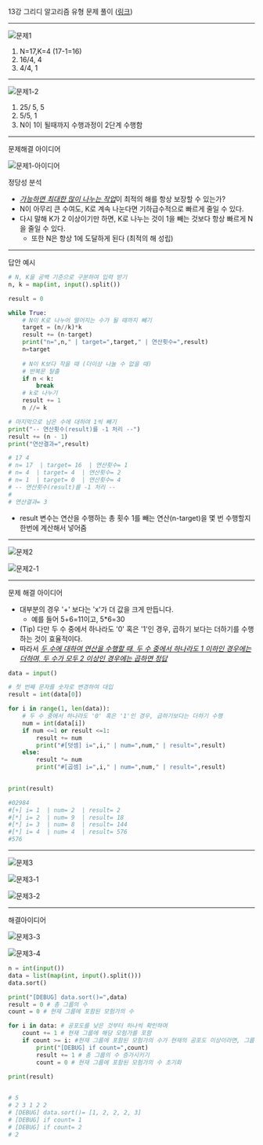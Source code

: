  13강 그리디 알고리즘 유형 문제 풀이 ([링크](https://youtu.be/_TG0hVYJ6D8))

---

![문제1](./img/lec13-01.png)

1. N=17,K=4 (17-1=16)
2. 16/4, 4
3. 4/4, 1

---



![문제1-2](./img/lec13-02.png)

1. 25/ 5, 5
2. 5/5, 1
3. N이 1이 될때까지 수행과정이 2단계 수행함

---



문제해결 아이디어

![문제1-아이디어](./img/lec13-03.png)

정당성 분석

- <u>*가능하면 최대한 많이 나누는 작업*</u>이 최적의 해를 항상 보장할 수 있는가?
- N이 아무리 큰 수여도, K로 계속 나눈다면 기하급수적으로 빠르게 줄일 수 있다.
- 다시 말해 K가 2 이상이기만 하면, K로 나누는 것이 1을 빼는 것보다 항상 빠르게 N을 줄일 수 있다.
  - 또한 N은 항상 1에 도달하게 된다 (최적의 해 성립)

---



답안 예시

```python
# N, K을 공백 기준으로 구분하여 입력 받기
n, k = map(int, input().split())

result = 0

while True:
    # N이 K로 나누어 떨어지는 수가 될 때까지 빼기
    target = (n//k)*k
    result += (n-target)
    print("n=",n," | target=",target," | 연산횟수=",result)
    n=target
    
    # N이 K보다 작을 때 (더이상 나눌 수 없을 때)
    # 반복문 탈출
    if n < k:
        break
    # k로 나누기
    result += 1
    n //= k

# 마지막으로 남은 수에 대하여 1씩 빼기
print("-- 연산횟수(result)를 -1 처리 --")
result += (n - 1)
print("연산결과=",result)

# 17 4
# n= 17  | target= 16  | 연산횟수= 1
# n= 4  | target= 4  | 연산횟수= 2
# n= 1  | target= 0  | 연산횟수= 4
# -- 연산횟수(result)를 -1 처리 --
# 
# 연산결과= 3
```

- result 변수는 연산을 수행하는 총 횟수 1를 빼는 연산(n-target)을 몇 번 수행할지 한번에 계산해서 넣어줌

---

![문제2](./img/lec13-04.png)

![문제2-1](./img/lec13-05.png)

---

문제 해결 아이디어

- 대부분의 경우 '+' 보다는 'x'가 더 값을 크게 만듭니다.
  - 예를 들어 5+6=11이고, 5*6=30
- (Tip) 다만 두 수 중에서 하나라도 '0' 혹은 '1'인 경우, 곱하기 보다는 더하기를 수행하는 것이 효율적이다.
- 따라서 <u>*두 수에 대하여 연산을 수행할 때, 두 수 중에서 하나라도 1 이하인 경우에는 더하며, 두 수가 모두 2 이상인 경우에는 곱하면 정답*</u>

```python
data = input()

# 첫 번째 문자를 숫자로 변경하여 대입
result = int(data[0])

for i in range(1, len(data)):
    # 두 수 중에서 하나라도 '0' 혹은 '1'인 경우, 곱하기보다는 더하기 수행
    num = int(data[i])
    if num <=1 or result <=1:
        result += num
        print("#[덧셈] i=",i," | num=",num," | result=",result)
    else:
        result *= num
        print("#[곱셈] i=",i," | num=",num," | result=",result)
   

print(result)

#02984
#[+] i= 1  | num= 2  | result= 2
#[*] i= 2  | num= 9  | result= 18
#[*] i= 3  | num= 8  | result= 144
#[*] i= 4  | num= 4  | result= 576
#576
```

---

![문제3](./img/lec13-06.png)

![문제3-1](./img/lec13-07.png)

![문제3-2](./img/lec13-08.png)

---

해결아이디어

![문제3-3](./img/lec13-09.png)

![문제3-4](./img/lec13-10.png)

```python
n = int(input())
data = list(map(int, input().split()))
data.sort()

print("[DEBUG] data.sort()=",data)
result = 0 # 총 그룹의 수
count = 0 # 현재 그룹에 포함된 모험가의 수

for i in data: # 공포도를 낮은 것부터 하나씩 확인하며
    count += 1 # 현재 그룹에 해당 모험가를 포함
    if count >= i: #현재 그룹에 포함된 모험가의 수가 현재의 공포도 이상이라면, 그룹 결성
        print("[DEBUG] if count=",count)
        result += 1 # 총 그룹의 수 증가시키기
        count = 0 # 현재 그룹에 포함된 모험가의 수 초기화
    
print(result)


# 5
# 2 3 1 2 2
# [DEBUG] data.sort()= [1, 2, 2, 2, 3]
# [DEBUG] if count= 1
# [DEBUG] if count= 2
# 2
```

